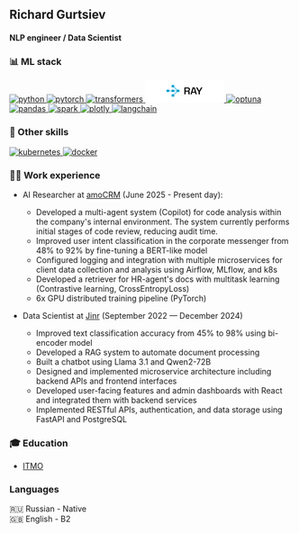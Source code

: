 ## Richard Gurtsiev
#### NLP engineer / Data Scientist

### 📊 ML stack
<p align="left"> 
  <a href="https://www.python.org" target="_blank"> 
    <img src="https://upload.wikimedia.org/wikipedia/commons/thumb/c/c3/Python-logo-notext.svg/1869px-Python-logo-notext.svg.png" alt="python" width="40" height="40"/>
  </a>
  
  <a href="https://pytorch.org" target="_blank"> 
    <img src="https://pytorch.org/assets/images/pytorch-logo.png" alt="pytorch" width="45" height="45"/>
  </a>
  
  <a href="https://huggingface.co/docs/transformers/index" target="_blank"> 
    <img src="https://huggingface.co/front/assets/huggingface_logo-noborder.svg" alt="transformers" width="40" height="40"/>
  </a>

  <a href="https://www.ray.io" target="_blank"> 
    <img src="https://github.com/ray-project/ray/raw/master/doc/source/images/ray_header_logo.png" alt="ray" width="140" height="40"/>
  </a>
  
  <!-- <a href="https://mlflow.org" target="_blank"> 
    <img src="https://raw.githubusercontent.com/mlflow/mlflow/refs/heads/master/assets/logo.svg" alt="mlflow" width="45" height="40"/>
  </a> -->

  <!-- <a href="https://www.sbert.net" target="_blank"> 
    <img src="	https://sbert.net/_static/logo.png" alt="sentence_transformers" width="65" height="40"/>
  </a> -->

  <a href="https://optuna.readthedocs.io/en/stable/#" target="_blank"> 
    <img src="https://avatars.githubusercontent.com/u/57251745?s=280&v=4" alt="optuna" width="40" height="40"/>
  </a>
  
  <a href="https://pandas.pydata.org" target="_blank"> 
    <img src="https://encrypted-tbn0.gstatic.com/images?q=tbn:ANd9GcT01Ctpf3nRjz7b9l-om2h2llNA0jL4d_MVtXXXHVF5mWIn5nyMXLgzYscFGZdbhf_LN8M&usqp=CAU" alt="pandas" width="40" height="40"/>
  </a>
  
  <a href="https://spark.apache.org" target="_blank"> 
    <img src="https://spark.apache.org/images/spark-logo-rev.svg" alt="spark" width="40" height="40"/>
  </a>
  
  <a href="https://plotly.com" target="_blank"> 
    <img src="https://cdn.icon-icons.com/icons2/2699/PNG/512/plot_ly_logo_icon_168902.png" alt="plotly" width="40" height="40"/>
  </a>
  
  <a href="https://www.langchain.com" target="_blank"> 
    <img src="https://avatars.githubusercontent.com/u/126733545?s=280&v=4" alt="langchain" width="40" height="40"/>
  </a>
</p>




### 🔧 Other skills
<p>
  <a href="https://kubernetes.io/docs/home/" target="_blank"> 
    <img src="https://upload.wikimedia.org/wikipedia/commons/3/39/Kubernetes_logo_without_workmark.svg" alt="kubernetes" width="40" height="40"/>
  </a>
  
  <a href="https://www.docker.com/" target="_blank"> 
    <img src="https://www.docker.com/wp-content/uploads/2022/03/Moby-logo.png" alt="docker" width="50" height="40"/>
  </a>
</p>

### 👨‍💻 Work experience
* AI Researcher at [amoCRM](https://www.amocrm.ru/) (June 2025 - Present day):
  - Developed a multi-agent system (Copilot) for code analysis within the company's internal environment. The system currently performs initial stages of code review, reducing audit time.
  - Improved user intent classification in the corporate messenger from 48% to 92% by fine-tuning a BERT-like model
  - Configured logging and integration with multiple microservices for client data collection and analysis using Airflow, MLflow, and k8s
  - Developed a retriever for HR-agent's docs with multitask learning (Contrastive learning, CrossEntropyLoss)
  - 6x GPU distributed training pipeline (PyTorch)

* Data Scientist at [Jinr](https://www.jinr.ru) (September 2022 — December 2024)
  - Improved text classification accuracy from 45% to 98% using bi-encoder model
  - Developed a RAG system to automate document processing
  - Built a chatbot using Llama 3.1 and Qwen2-72B
  - Designed and implemented microservice architecture including backend APIs and frontend interfaces
  - Developed user-facing features and admin dashboards with React and integrated them with backend services
  - Implemented RESTful APIs, authentication, and data storage using FastAPI and PostgreSQL


### 🎓 Education
* [ITMO](https://itmo.ru/)

### Languages
🇷🇺 Russian - Native <br>
🇬🇧 English - B2 <br>
